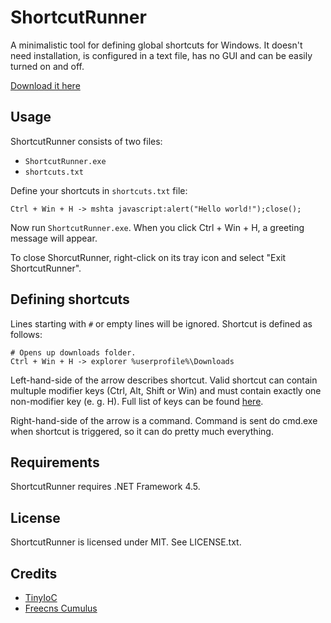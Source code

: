 # ShortcutRunner #

A minimalistic tool for defining global shortcuts for Windows. It doesn't need installation, is configured in a text file, has no GUI and can be easily turned on and off.

[Download it here](https://www.dropbox.com/s/txn8qjokgnd0yvg/ShortcutRunner%201.0.zip?dl=1)

## Usage ##

ShortcutRunner consists of two files:

 * `ShortcutRunner.exe`
 * `shortcuts.txt`

Define your shortcuts in `shortcuts.txt` file:

    Ctrl + Win + H -> mshta javascript:alert("Hello world!");close();

Now run `ShortcutRunner.exe`. When you click Ctrl + Win + H, a greeting message will appear.

To close ShorcutRunner, right-click on its tray icon and select "Exit ShortcutRunner".

## Defining shortcuts ##

Lines starting with `#` or empty lines will be ignored. Shortcut is defined as follows:

    # Opens up downloads folder.
    Ctrl + Win + H -> explorer %userprofile%\Downloads

Left-hand-side of the arrow describes shortcut.
Valid shortcut can contain multuple modifier keys (Ctrl, Alt, Shift or Win)
and must contain exactly one non-modifier key (e. g. H). 
Full list of keys can be found [here](http://msdn.microsoft.com/en-us/library/system.windows.forms.keys%28v=vs.110%29.aspx#enumerationSection).

Right-hand-side of the arrow is a command.
Command is sent do cmd.exe when shortcut is triggered, so it can do pretty much everything.

## Requirements ##

ShortcutRunner requires .NET Framework 4.5.

## License ##

ShortcutRunner is licensed under MIT. See LICENSE.txt.

## Credits ##

- [TinyIoC](https://github.com/grumpydev/TinyIoC)
- [Freecns Cumulus](https://www.iconfinder.com/icons/183254/arrow_forward_right_icon)
